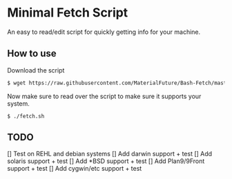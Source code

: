 # Minimal Fetch Script
An easy to read/edit script for quickly getting info for your machine.

## How to use
Download the script
``` sh
$ wget https://raw.githubusercontent.com/MaterialFuture/Bash-Fetch/master/fetch.sh && chmod 700 fetch.sh && chmod +x fetch.sh && echo "Done!"
```

Now make sure to read over the script to make sure it supports your system.

`$ ./fetch.sh`

## TODO
[] Test on REHL and debian systems
[] Add darwin support + test
[] Add solaris support + test
[] Add *BSD support + test
[] Add Plan9/9Front support + test
[] Add cygwin/etc support + test
